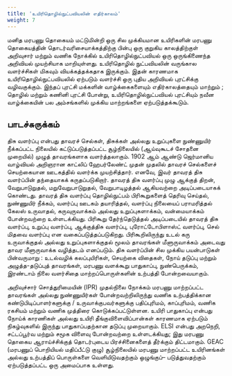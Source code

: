 ```yaml
---
title: 'உயிரிதொழில்நுட்பவியலின் எதிர்காலம்'
weight: 7
---
```



மனித மரபணு தொகையம் மட்டுமின்றி ஒரு சில முக்கியமான உயிரிகளின் மரபணு தொகையத்தின் தொடர்வரிசையாக்கத்திற்கு பின்பு ஒரு குறுகிய காலத்திற்குள் அறிவுசார் மற்றும் வணிக நோக்கில் உயிரிதொழில்நுட்பவியல் ஒரு ஒருங்கிணைந்த அறிவியல் முயற்சியாக மாறியுள்ளது. உயிரிதொழில் நுட்பவியலின் வருங்கால வளர்ச்சிகள் மிகவும் வியக்கத்தக்கதாக இருக்கும். இதன் காரணமாக உயிரிதொழில்நுட்பவியலில் ஏற்படும் வளர்ச்சி ஒரு புதிய அறிவியல் புரட்சிக்கு வழிவகுக்கும். இந்தப் புரட்சி மக்களின் வாழ்க்கைகளையும் எதிர்காலத்தையும் மாற்றும் ; தொழில் மற்றும் கணினி புரட்சி போன்று, உயிரிதொழில்நுட்பவியல் புரட்சியும் நவீன வாழ்க்கையின் பல அம்சங்களில் முக்கிய மாற்றங்களை ஏற்படுத்தக்கூடும்.

## பாடச்சுருக்கம்

திசு வளர்ப்பு என்பது தாவரச் செல்கள், திசுக்கள் அல்லது உறுப்புகளை நுண்ணுயிர் நீக்கப்பட்ட நிலையில் கட்டுப்படுத்தப்பட்ட சூழ்நிலையில் (ஆய்வுகூடச் சோதனை முறையில்) முழுத் தாவரங்களாக வளர்த்தலாகும். 1902 ஆம் ஆண்டு ஜெர்மானிய வாழ்வியல் அறிஞரான காட்லிப் ஹேபர்லேண்ட் முதன் முதலில் தாவரச் செல்களைச் செயற்கையான ஊடகத்தில் வளர்க்க முயற்சித்தார். எனவே, இவர் தாவரத் திசு வளர்ப்பின் தந்தையாகக் கருதப்படுகிறார். தாவரத் திசு வளர்ப்பு முழு ஆக்குத் திறன், வேறுபாடுறுதல், மறுவேறுபாடுறுதல், வேறுபாடிழத்தல் ஆகியவற்றை அடிப்படையாகக் கொண்டது. தாவரத் திசு வளர்ப்பு தொழில்நுட்பம் பிரிகூறுகளைத் தெரிவு செய்தல், நுண்ணுயிர் நீக்கம், வளர்ப்பு ஊடகம் தயாரித்தல், வளர்ப்பு நிலையைப் பராமரித்தல் கேலஸ் உருவாதல், கருவுருவாக்கம் அல்லது உறுப்புகளாக்கம், வன்மையாக்கம் போன்றவற்றை உள்ளடக்கியது. பிரிகூறு தேர்ந்தெடுத்தல் அடிப்படையில் தாவரத் திசு வளர்ப்பு, உறுப்பு வளர்ப்பு, ஆக்குத்திசு வளர்ப்பு, புரோட்டோபிளாஸ்ட் வளர்ப்பு, செல் மிதவை வளர்ப்பு என வகைப்படுத்தப்படுகிறது. பிரிகூறிலிருந்து உடல் கரு உருவாக்குதல் அல்லது உறுப்புகளாக்குதல் மூலம் தாவரங்கள் மீளுருவாக்கம் அடைவது தாவர மீளுருவாக்க வழித்தடம் எனப்படும். திசு வளர்ப்பின் சில முக்கிய பயன்பாடுகள் பின்வருமாறு : உடல்வழிக் கலப்புயிரிகள், செயற்கை விதைகள், நோய் தடுப்பு மற்றும் அழுத்த-தடுப்புத் தாவரங்கள், மரபணு வளக்கூறு பாதுகாப்பு, நுண்பெருக்கம், இரண்டாம் நிலை வளர்சிதை மாற்றப்பொருள்களின் உற்பத்தி போன்றவையாகும்.  

அறிவுச்சார் சொத்துரிமையின் (IPR) முதல்நிலை நோக்கம் மரபணு மாற்றப்பட்ட தாவரங்கள் அல்லது நுண்ணுயிர்கள் போன்றவற்றிலிருந்து வணிக உற்பத்திக்கான கண்டுபிடிப்பாளர்களுக்கு / உருவாக்குபவர்களுக்கு பதிப்புரிமம், காப்புரிமம், வணிக ரகசியம் மற்றும் வணிக முத்திரை கொடுக்கப்பட்டுள்ளன. உயிரி பாதுகாப்பு என்பது நோய்க் காரணிகள் அல்லது உயிரி தீங்குவிளைவிப்பான்கள் காரணமாக ஏற்படும் நிகழ்வுகளில் இருந்து பாதுகாப்பதற்கான தடுப்பு முறையாகும். ELSI என்பது அறநெறி, சட்டப்பூர்வ மற்றும் சமூக விளைவு போன்றவற்றை உள்ளடக்கியது; இது மரபணு தொகைய ஆராய்ச்சிக்குத் தொடர்புடைய பிரச்சினைகளைத் தீர்க்கும் திட்டமாகும். GEAC (மரபணுப் பொறியியல் மதிப்பீட்டு குழு) சூழ்நிலையில் மரபணு மாற்றப்பட்ட உயிரினங்கள் அல்லது உற்பத்திப் பொருள்களை வெளியிடுவதற்கும் ஒழுங்குப்– படுத்துவதற்கும் ஏற்படுத்தப்பட்ட ஒரு அமைப்பாக உள்ளது.